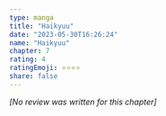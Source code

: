 ```yaml
---
type: manga
title: "Haikyuu"
date: "2023-05-30T16:26:24"
name: "Haikyuu"
chapter: 7
rating: 4
ratingEmoji: ⭐️⭐️⭐️⭐️
share: false
---
```


*[No review was written for this chapter]*
